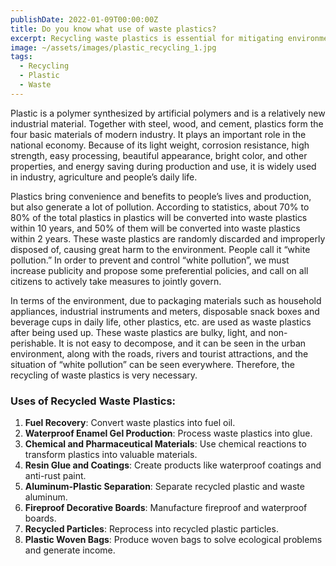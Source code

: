 ```yaml
---
publishDate: 2022-01-09T00:00:00Z
title: Do you know what use of waste plastics?
excerpt: Recycling waste plastics is essential for mitigating environmental pollution, especially "white pollution." This article highlights the various ways waste plastics can be repurposed to contribute to a more sustainable future.
image: ~/assets/images/plastic_recycling_1.jpg
tags:
  - Recycling
  - Plastic
  - Waste
---
```

Plastic is a polymer synthesized by artificial polymers and is a relatively new industrial material. Together with steel, wood, and cement, plastics form the four basic materials of modern industry. It plays an important role in the national economy. Because of its light weight, corrosion resistance, high strength, easy processing, beautiful appearance, bright color, and other properties, and energy saving during production and use, it is widely used in industry, agriculture and people’s daily life.

Plastics bring convenience and benefits to people’s lives and production, but also generate a lot of pollution. According to statistics, about 70% to 80% of the total plastics in plastics will be converted into waste plastics within 10 years, and 50% of them will be converted into waste plastics within 2 years. These waste plastics are randomly discarded and improperly disposed of, causing great harm to the environment. People call it “white pollution.” In order to prevent and control “white pollution”, we must increase publicity and propose some preferential policies, and call on all citizens to actively take measures to jointly govern.

In terms of the environment, due to packaging materials such as household appliances, industrial instruments and meters, disposable snack boxes and beverage cups in daily life, other plastics, etc. are used as waste plastics after being used up. These waste plastics are bulky, light, and non-perishable. It is not easy to decompose, and it can be seen in the urban environment, along with the roads, rivers and tourist attractions, and the situation of “white pollution” can be seen everywhere. Therefore, the recycling of waste plastics is very necessary.


### Uses of Recycled Waste Plastics:
1. **Fuel Recovery**: Convert waste plastics into fuel oil.
2. **Waterproof Enamel Gel Production**: Process waste plastics into glue.
3. **Chemical and Pharmaceutical Materials**: Use chemical reactions to transform plastics into valuable materials.
4. **Resin Glue and Coatings**: Create products like waterproof coatings and anti-rust paint.
5. **Aluminum-Plastic Separation**: Separate recycled plastic and waste aluminum.
6. **Fireproof Decorative Boards**: Manufacture fireproof and waterproof boards.
7. **Recycled Particles**: Reprocess into recycled plastic particles.
8. **Plastic Woven Bags**: Produce woven bags to solve ecological problems and generate income.
